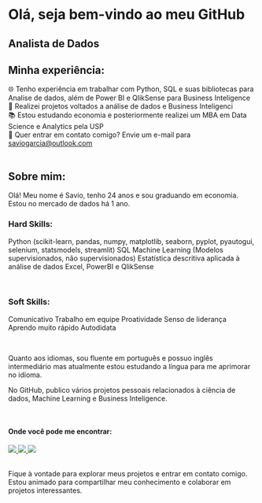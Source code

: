 # Olá, seja bem-vindo ao meu GitHub
## Analista de Dados 

<!--
| Data Scientist | BI | Dados
- 👨🏻‍💻 **Analista de Dados**
- 👨🏻‍💻 **Ciência de dados**
- 👨🏻‍💻 **Business Intelligence**
- 🖥️ **Ferramentas:** 

<div display='inline'>
 <img width="50" height="50" src="https://cdn.jsdelivr.net/gh/devicons/devicon/icons/python/python-original.svg"/>
 <img width="50" height="50" src="https://cdn.jsdelivr.net/gh/devicons/devicon/icons/pandas/pandas-original.svg"/>
 <img width="50" height="50" src="https://cdn.jsdelivr.net/gh/devicons/devicon/icons/numpy/numpy-original.svg" />
 <img width="50" height="50" src="https://cdn.jsdelivr.net/gh/devicons/devicon/icons/jupyter/jupyter-original.svg"/>
 <img width="50" height="50" src="https://cdn.jsdelivr.net/gh/devicons/devicon/icons/matlab/matlab-original.svg"/>
 <img width="50" height="50" src="https://cdn.jsdelivr.net/gh/devicons/devicon/icons/pycharm/pycharm-original.svg"/>        
</div>
-->


## Minha experiência:

🌐 Tenho experiência em trabalhar com Python, SQL e suas bibliotecas para Analise de dados, além de Power BI e QlikSense para Business Inteligence<br>
🎲 Realizei projetos voltados a análise de dados e Business Inteligenci <br>
📚 Estou estudando economia e posteriormente realizei um MBA em Data Science e Analytics pela USP<br>
📧 Quer entrar em contato comigo? Envie um e-mail para saviogarcia@outlook.com<br>
<br>

## Sobre mim:

Olá! Meu nome é Savio, tenho 24 anos e sou graduando em economia. Estou no mercado de dados há 1 ano.<br>

### Hard Skills:

Python (scikit-learn, pandas, numpy, matplotlib, seaborn, pyplot, pyautogui, selenium, statsmodels, streamlit)
SQL
Machine Learning (Modelos supervisionados, não supervisionados)
Estatística descritiva aplicada à análise de dados
Excel, PowerBI e QlikSense
<br>

<br>

### Soft Skills:

Comunicativo
Trabalho em equipe
Proatividade
Senso de liderança
Aprendo muito rápido
Autodidata
<br>

<br>


Quanto aos idiomas, sou fluente em português e possuo inglês intermediário mas atualmente estou estudando a língua para me aprimorar no idioma.

 

No GitHub, publico vários projetos pessoais relacionados à ciência de dados, Machine Learning e Business Inteligence.
<br>

<br>

#### Onde você pode me encontrar:
<a href="https://www.linkedin.com/in/savio-ricardo-garcia-122612190/">
 <img src="https://img.shields.io/badge/linkedin-%230077B5.svg?style=for-the-badge&logo=linkedin&logoColor=white)"/> 
</a>
<a href="https://www.instagram.com/savioricardog/">
 <img src="https://img.shields.io/badge/Instagram-%23E4405F.svg?style=for-the-badge&logo=Instagram&logoColor=white"/> 
</a>
<a href="https://twitter.com/savioricardog">
 <img src="https://img.shields.io/badge/Twitter-%231DA1F2.svg?style=for-the-badge&logo=Twitter&logoColor=white"/>
</a>
<br>

<br>

Fique à vontade para explorar meus projetos e entrar em contato comigo. Estou animado para compartilhar meu conhecimento e colaborar em projetos interessantes.
